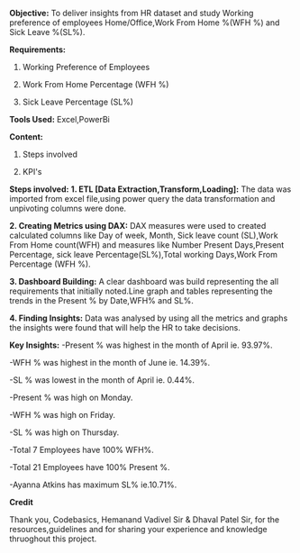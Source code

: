 **Objective:**
To deliver insights from HR dataset and study Working preference of employees Home/Office,Work From Home %(WFH %) and Sick Leave %(SL%).

**Requirements:**
   1. Working Preference of Employees
   
   2. Work From Home Percentage (WFH %)
   
   3. Sick Leave Percentage (SL%)

**Tools Used:**
  Excel,PowerBi

**Content:**
   1. Steps involved

   2. KPI's

**Steps involved:**
  **1. ETL [Data Extraction,Transform,Loading]:**
The data was imported from excel file,using power query the data transformation and unpivoting columns were done.

  **2. Creating Metrics using DAX:**
DAX measures were used to created calculated columns like Day of week, Month, Sick leave count (SL),Work From Home count(WFH) and measures like Number Present Days,Present Percentage, sick leave Percentage(SL%),Total working Days,Work From Percentage (WFH %).

  **3. Dashboard Building:**
A clear dashboard was build representing the all requirements that initially noted.Line graph and tables representing the trends in the Present % by Date,WFH% and SL%.

  **4. Finding Insights:**
Data was analysed by using all the metrics and graphs the insights were found that will help the HR to take decisions.

**Key Insights:**
-Present % was highest in the month of April ie. 93.97%.

-WFH % was highest in the month of June ie. 14.39%.

-SL % was lowest in the month of April ie. 0.44%.

-Present % was high on Monday.

-WFH % was high on Friday.

-SL % was high on Thursday.

-Total 7 Employees have 100% WFH%.

-Total 21 Employees have 100% Present %.

-Ayanna Atkins has maximum SL% ie.10.71%.

**Credit**

Thank you, Codebasics, Hemanand Vadivel Sir & Dhaval Patel Sir, for the resources,guidelines and for sharing your experience and knowledge thruoghout this project.
